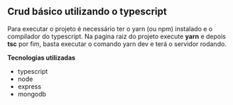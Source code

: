 ## Crud básico utilizando o typescript

Para executar o projeto é necessário ter o yarn (ou npm) instalado e o compilador do typescript. Na pagina raiz do projeto execute **yarn** e depois **tsc** por fim, basta executar o comando yarn dev e terá o servidor rodando.  

**Tecnologias utilizadas**
* typescript
* node 
* express
* mongodb

